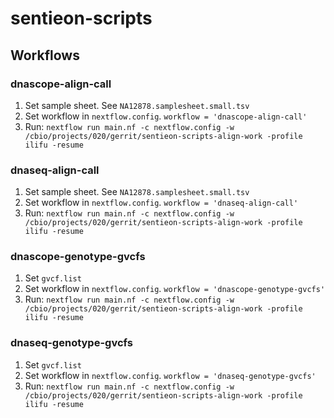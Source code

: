 # sentieon-scripts

## Workflows

### dnascope-align-call

1) Set sample sheet. See `NA12878.samplesheet.small.tsv` 
2) Set workflow in `nextflow.config`. `workflow = 'dnascope-align-call'`
3) Run: `nextflow run main.nf -c nextflow.config -w /cbio/projects/020/gerrit/sentieon-scripts-align-work -profile ilifu -resume`

### dnaseq-align-call

1) Set sample sheet. See `NA12878.samplesheet.small.tsv` 
2) Set workflow in `nextflow.config`. `workflow = 'dnaseq-align-call'`
3) Run: `nextflow run main.nf -c nextflow.config -w /cbio/projects/020/gerrit/sentieon-scripts-align-work -profile ilifu -resume`

### dnascope-genotype-gvcfs

1) Set `gvcf.list`
2) Set workflow in `nextflow.config`. `workflow = 'dnascope-genotype-gvcfs'`
3) Run: `nextflow run main.nf -c nextflow.config -w /cbio/projects/020/gerrit/sentieon-scripts-align-work -profile ilifu -resume`

### dnaseq-genotype-gvcfs

1) Set `gvcf.list`
2) Set workflow in `nextflow.config`. `workflow = 'dnaseq-genotype-gvcfs'`
3) Run: `nextflow run main.nf -c nextflow.config -w /cbio/projects/020/gerrit/sentieon-scripts-align-work -profile ilifu -resume`

